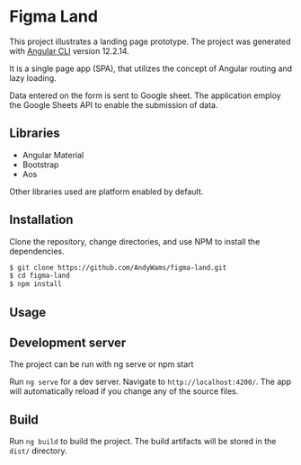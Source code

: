 # Figma Land

This project illustrates a landing page prototype. The project was generated with [Angular CLI](https://github.com/angular/angular-cli) version 12.2.14.

It is a single page app (SPA), that utilizes the concept of Angular routing and lazy loading.

Data entered on the form is sent to Google sheet. The application employ the Google Sheets API to enable the submission
of data.

## Libraries

- Angular Material
- Bootstrap
- Aos

Other libraries used are platform enabled by default.

## Installation

Clone the repository, change directories, and use NPM to install the dependencies.

```bash
$ git clone https://github.com/AndyWams/figma-land.git
$ cd figma-land
$ npm install
```

## Usage

## Development server

The project can be run with ng serve or npm start

Run `ng serve` for a dev server. Navigate to `http://localhost:4200/`. The app will automatically reload if you change any of the source files.

## Build

Run `ng build` to build the project. The build artifacts will be stored in the `dist/` directory.
